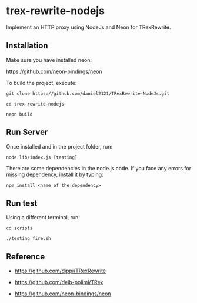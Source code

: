 # trex-rewrite-nodejs

Implement an HTTP proxy using NodeJs and Neon for TRexRewrite.

## Installation

Make sure you have installed neon:

https://github.com/neon-bindings/neon

To build the project, execute:
```
git clone https://github.com/daniel2121/TRexRewrite-NodeJs.git

cd trex-rewrite-nodejs

neon build
```

## Run Server
Once installed and in the project folder, run:
```
node lib/index.js [testing]
```

There are some dependencies in the node.js code. If you face any errors for missing dependency, install it by typing:
```
npm install <name of the dependency>
```

## Run test
Using a different terminal, run:

```
cd scripts

./testing_fire.sh
```

## Reference

* https://github.com/dippi/TRexRewrite

* https://github.com/deib-polimi/TRex

* https://github.com/neon-bindings/neon
